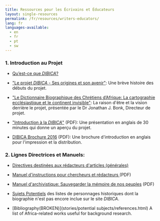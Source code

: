 ```yaml
---
title: Ressources pour les Écrivains et Éducateurs
layout: single-resources
permalink: /fr/resources/writers-educators/
lang: fr
languages-available:                         
  - en
  - fr
  - pt
  - sw
---
```


### 1\. Introduction au Projet

*   [Qu’est-ce que _DIBICA_?]({{site.url}}/fr/project/what-is-dacb/)  

*   ["Le projet _DIBICA_ - Ses origines et son avenir"]({{site.url}}/fr/project/beginnings/): Une brève histoire des débuts du projet.  

*   ["Le Dictionnaire Biographique des Chrétiens d’Afrique: La cartographie ecclésiastique et le continent invisible"]({{site.url}}/fr/project/vision/): La raison d'être et la vision derrière le projet, présentée par le Dr Jonathan J. Bonk, Directeur de projet.

*   ["Introduction à la _DIBICA_"]({{site.url}}/resources/intro-dacb-web.pdf) (PDF): Une présentation en anglais de 30 minutes qui donne un aperçu du projet.  

*   [DIBICA Brochure 2016]({{site.url}}/resources/DACB-brochure-2016-web.pdf) (PDF): Une brochure d'introduction en anglais pour l'impression et la distribution.

### 2\. Lignes Directrices et Manuels:

*   [Directives destinées aux rédacteurs d'articles (générales)]({{site.url}}/fr/get-involved/submit/)

*   [Manuel d'instructions pour chercheurs et rédacteurs ]({{site.url}}/resources/frenchinstr-manual_web.pdf) (PDF)

*   [Manuel d'archivistique: Sauvegarder la mémoire de nos peuples]({{site.url}}/resources/archives-manual-french.pdf) (PDF)

*   [Sujets Potentiels]({{site.url}}/stories/potential-subjects/) des listes de personnages historiques dont la biographie n'est pas encore inclue sur le site _DIBICA_.

*   [Bibliography(BROKEN)](stories/potential subjects/references.html) A list of Africa-related works useful for background research.
